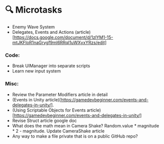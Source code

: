 # 🔍 Microtasks
- Enemy Wave System
- Delegates, Events and Actions (article)[https://docs.google.com/document/d/1zlYM1-15-mtJKFIoR1naGrvgf9ml6RRqI1uWXyxYRzs/edit]

### Code:
- Break UIManager into separate scripts
- Learn new input system

### Misc:
- Review the Parameter Modifiers article in detail
- (Events in Unity article)[https://gamedevbeginner.com/events-and-delegates-in-unity/].
- (Using Scriptable Objects for Events article)[https://gamedevbeginner.com/events-and-delegates-in-unity/]
- Revise Struct article google doc
- What does the math mean in Camera Shake? Random.value * magnitude * 2 - magnitude. Update CameraShake article
- Any way to make a file private that is on a public GitHub repo?
